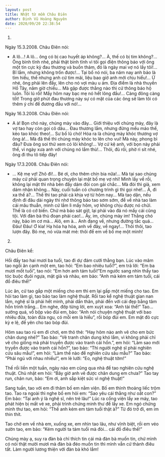 ```yaml
---
layout: post
title: Nhặt từ mồm Châu Điên
author: Đinh Vũ Hoàng Nguyên
date: 2020/09/20 22:38:54
---
```


1.

Ngày 15.3.2008. Châu Điên nói:

- A lô...! A lô... ông có bị cao huyết áp không?... À, thế có bị tim không?... Ông bình tĩnh nhé, phải thật bình tĩnh vì tôi gọi điện thông báo với ông một tin cực kỳ đau thương và buồn thảm, đó là ngày mai vợ nó lấy tôi!... Bĩ lắm, nhưng không trốn được!... Tại bố nó nói, ba năm nay anh bảo là tìm hiểu, thế nhưng anh cứ tìm mãi, liệu bao giờ anh mới chịu hiểu!... Ừ nhé, ông phải lên đấy, lên cho nó vợi màu u ám. Địa điểm là nhà thuyền Hồ Tây, năm giờ chiều... Mà gặp được thằng nào thì cứ thông báo hộ luôn. Tôi lú rồi! Mấy hôm nay bạc mẹ nó hết lông đầu!... Càng đông càng tốt! Trong giờ phút đau thương này sự có mặt của các ông sẽ làm tôi có thêm ý chí để đương đầu với nó!...

Ngày 16.3.2008. Châu Điên nói:

- A à! Bọn chó này, chúng mày vào đây... Giới thiệu với chúng mày, đây là vợ tao hay còn gọi cô dâu... Đau thương lắm, nhưng đừng mếu máo thế, kẻo tao khóc theo!... Sư bố lũ chó! Hóa ra là chúng mày khóc thương vợ ông à!... Mà đã thế thì chúng mày khóc to lên cho vui! Mà này, phong bì đâu? Đưa ông soi thử xem có lõi không!... Vợ cứ kệ anh, với bọn này phải thế, vì ngày xưa anh với chúng nó lắm thù!... Thôi, đủ rồi, phờ ri sít nhé, ông đi thu tô tiếp đây!

Ngày 17.3.2008. Châu Điên nói:

- ... Kệ mẹ vợ! Zhô đi!... Bé ơi, cho thêm chín bia nữa!... Mà tại sao chúng mày cứ phải quan trọng chuyện lại mặt bố mẹ vợ nhỉ! Mình lấy về rồi, không lại mặt thì nhà bên đấy dám đòi con gái chắc... Mà đòi thì giả, xem dám nhận không... Này, cuối tuần có chương trình gì thì gọi nhé!... À, đi xa thế à?... Thế thì tao phải cà khịa vợ từ hôm nay... Mà tao dặn, nếu định đi đâu dài ngày thì nhớ thông báo tao sơm sớm, để về nhà tao làm cái mâu thuẫn, mình cứ lầm lì mấy hôm, vợ không chịu được nó chửi. Thế là có cớ biến. Chứ mà báo sát giờ, lại phải vào đá nó mấy cái cũng tội. Với đàn bà thủ đoạn phải cao!... Ấy, im, chúng mày im! Thằng chó này, bảo im cơ mà... Alô, em à... Anh đang về, nhưng đường tắc quá... Đâu! Đâu! Ơ kìa! Hạ hỏa hạ hỏa, anh về đây, về ngay!... Thôi thôi, tao lượn đây. Bỏ mẹ, nó vừa mát mẻ: thôi để em về bố mẹ một mình!

2.

Châu Điên kể:

Hồi đấy tao hai mươi ba tuổi, tao đi dự đám cưới thằng bạn. Lúc vào mâm tao ngồi ăn cạnh một em, tao hỏi: “Em bao nhiêu tuổi?”, em trả lời: “Em ba mươi mốt tuổi”, tao nói: “Em hơn anh tám tuổi!”Em ngước sang nhìn thấy tao tóc buộc đuôi ngựa, mặt già và nhàu, em bảo: “Anh mà kém em tám tuổi, cái đồ điêu thế!”

Lúc ăn, cứ tao gắp một miếng cho em thì em lại gấp một miếng cho tao. Em hỏi tao làm gì, tao bảo tao làm nghệ thuật. Rồi tao kể nghệ thuật gian nan lắm, nghệ sĩ là phải hết mình, phải dấn thân, phải đến với cái đẹp bằng tâm hồn trinh trắng... Em nghe, đớp từng lời, em xuýt xoa: “Anh tài thế!” Tao... sướng quá, vỗ bộp vào đùi em, bảo: “Anh nói chuyện nghệ thuật với bao nhiêu đứa, toàn đứa ngu, có mỗi em là hiểu”, rồi bóp đùi em. Em mặt đỏ cực kỳ e lệ, để yên cho tao bóp đùi.

Hôm sau tao rủ em đi chơi, em thỏ thẻ: “Hay hôm nào anh vẽ cho em bức chân dung nhé?” Tao bảo: “Vẽ tranh chân dung khó lắm, vì không phải chỉ vẽ cho giống mà phải truyền được vào tranh cái hồn.”, em hỏi: “Làm sao mới tryyền được vào tranh cái hồn?”, tao bảo: “Thì người nghệ sĩ phải nghiên cứu sâu mẫu!”, em hỏi: “Làm thế nào để nghiên cứu sâu mẫu?” Tao bảo: “Phải ngủ với nhau nhiều!”, em lè lưỡi: “Eo, nghệ thuật tởm!”

Thế rồi liền một tuần, ngày nào em cũng qua nhà để tao nghiên cứu nghệ thuật. Chủ nhật em hỏi: “Bây giờ anh vẽ được chân dung em chưa?” Tao tay run, chân run, bảo: “Em ơi, anh sắp kiệt sức vì nghệ thuật!”

Sang tuần, tao với em đi thăm bố em nằm viện. Bố em thỉnh thoảng liếc trộm tao. Tao ra ngoài thì nghe bố em hỏi em: “Sao yêu cái thằng như oắt con?” Em bảo: “Tại anh ý là nghệ sĩ, nên trẻ lâu!” Lúc ra cổng viện lấy xe máy, tao phát hiện bị mất vé xe, phải trình chứng minh thư để lấy xe. Em ngó chứng minh thư tao, em hỏi: “Thế anh kém em tám tuổi thật à?” Từ đó trở đi, em im thin thít.

Tao chở em về nhà em, xuống xe, em nhìn tao lâu, như vĩnh biệt, rồi em véo sườn tao, em bảo: “Kém người ta tám tuổi mà đòi... cái đồ điêu thế!”

Chúng mày ạ, suy ra đàn bà chỉ thích tin cái mà đàn bà muốn tin, chứ mình có nói thật mười mươi mà đàn bà đéo muốn tin thì mình vẫn cứ thành điêu tất. Làm người lương thiện với đàn bà khó lắm!

